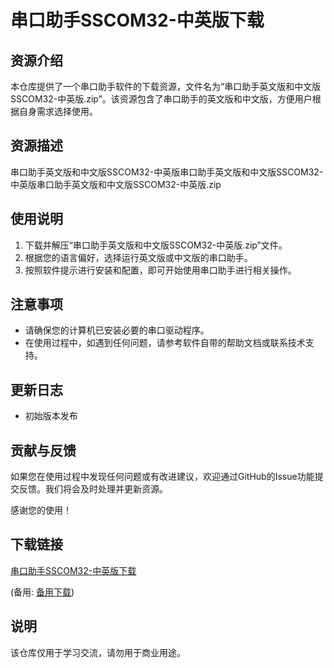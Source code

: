 # 串口助手SSCOM32-中英版下载

## 资源介绍

本仓库提供了一个串口助手软件的下载资源，文件名为“串口助手英文版和中文版SSCOM32-中英版.zip”。该资源包含了串口助手的英文版和中文版，方便用户根据自身需求选择使用。

## 资源描述

串口助手英文版和中文版SSCOM32-中英版串口助手英文版和中文版SSCOM32-中英版串口助手英文版和中文版SSCOM32-中英版.zip

## 使用说明

1. 下载并解压“串口助手英文版和中文版SSCOM32-中英版.zip”文件。
2. 根据您的语言偏好，选择运行英文版或中文版的串口助手。
3. 按照软件提示进行安装和配置，即可开始使用串口助手进行相关操作。

## 注意事项

- 请确保您的计算机已安装必要的串口驱动程序。
- 在使用过程中，如遇到任何问题，请参考软件自带的帮助文档或联系技术支持。

## 更新日志

- 初始版本发布

## 贡献与反馈

如果您在使用过程中发现任何问题或有改进建议，欢迎通过GitHub的Issue功能提交反馈。我们将会及时处理并更新资源。

感谢您的使用！

## 下载链接
[串口助手SSCOM32-中英版下载](https://pan.quark.cn/s/45aeb18ec1ca) 

(备用: [备用下载](https://pan.baidu.com/s/1AT8AbWcUH4Py8vUV1vRE3A?pwd=1234))

## 说明

该仓库仅用于学习交流，请勿用于商业用途。
